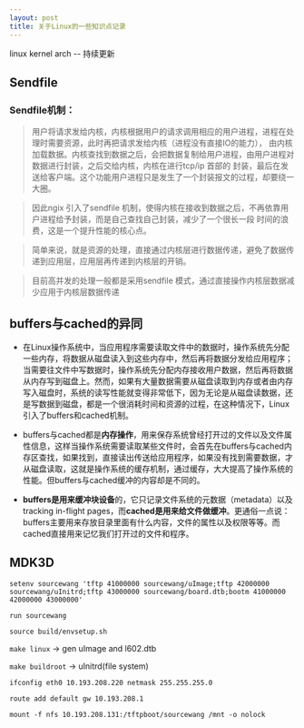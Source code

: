```yaml
---
layout: post
title: 关于Linux的一些知识点记录
---
```


linux kernel arch -- 持续更新

## Sendfile

### Sendfile机制：

> 用户将请求发给内核，内核根据用户的请求调用相应的用户进程，进程在处理时需要资源，此时再把请求发给内核（进程没有直接IO的能力），
由内核加载数据。内核查找到数据之后，会把数据复制给用户进程，由用户进程对数据进行封装，之后交给内核，内核在进行tcp/ip 首部的
封装，最后在发送给客户端。这个功能用户进程只是发生了一个封装报文的过程，却要绕一大圈。

> 因此ngix 引入了sendfile 机制，使得内核在接收到数据之后，不再依靠用户进程给予封装，而是自己查找自己封装，减少了一个很长一段
时间的浪费，这是一个提升性能的核心点。

> 简单来说，就是资源的处理，直接通过内核层进行数据传递，避免了数据传递到应用层，应用层再传递到内核层的开销。

> 目前高并发的处理一般都是采用sendfile 模式，通过直接操作内核层数据减少应用于内核层数据传递

## buffers与cached的异同

* 在Linux操作系统中，当应用程序需要读取文件中的数据时，操作系统先分配一些内存，将数据从磁盘读入到这些内存中，然后再将数据分发给应用程序；当需要往文件中写数据时，操作系统先分配内存接收用户数据，然后再将数据从内存写到磁盘上。然而，如果有大量数据需要从磁盘读取到内存或者由内存写入磁盘时，系统的读写性能就变得非常低下，因为无论是从磁盘读数据，还是写数据到磁盘，都是一个很消耗时间和资源的过程，在这种情况下，Linux引入了buffers和cached机制。

* buffers与cached都是**内存操作**，用来保存系统曾经打开过的文件以及文件属性信息，这样当操作系统需要读取某些文件时，会首先在buffers与cached内存区查找，如果找到，直接读出传送给应用程序，如果没有找到需要数据，才从磁盘读取，这就是操作系统的缓存机制，通过缓存，大大提高了操作系统的性能。但buffers与cached缓冲的内容却是不同的。

* **buffers是用来缓冲块设备**的，它只记录文件系统的元数据（metadata）以及 tracking in-flight pages，而**cached是用来给文件做缓冲**。更通俗一点说：buffers主要用来存放目录里面有什么内容，文件的属性以及权限等等。而cached直接用来记忆我们打开过的文件和程序。

## MDK3D

`setenv sourcewang 'tftp 41000000 sourcewang/uImage;tftp 42000000 sourcewang/uInitrd;tftp 43000000 sourcewang/board.dtb;bootm 41000000 42000000 43000000'`

`run sourcewang`

`source build/envsetup.sh`

`make linux` -> gen uImage and l602.dtb

`make buildroot` -> uInitrd(file system)

`ifconfig eth0 10.193.208.220 netmask 255.255.255.0`

`route add default gw 10.193.208.1`

`mount -f nfs 10.193.208.131:/tftpboot/sourcewang /mnt -o nolock`


